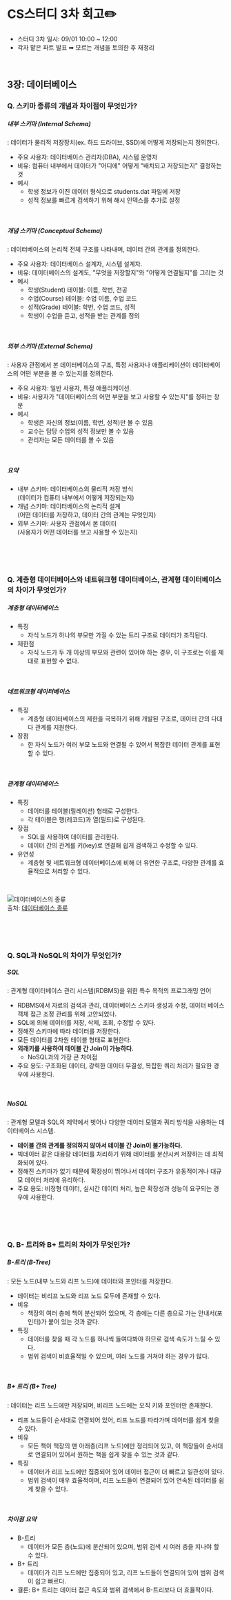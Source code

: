 # CS스터디 3차 회고✏️
- 스터디 3차 일시: 09/01 10:00 ~ 12:00
- 각자 맡은 파트 발표 ➡︎ 모르는 개념을 토의한 후 재정리

<br/>

## 3장: 데이터베이스

### Q. 스키마 종류의 개념과 차이점이 무엇인가?
##### 내부 스키마 (Internal Schema)
: 데이터가 물리적 저장장치(ex. 하드 드라이브, SSD)에 어떻게 저장되는지 정의한다.
- 주요 사용자: 데이터베이스 관리자(DBA), 시스템 운영자
- 비유: 컴퓨터 내부에서 데이터가 "어디에" 어떻게 "배치되고 저장되는지" 결정하는 것
- 예시
  - 학생 정보가 이진 데이터 형식으로 students.dat 파일에 저장
  - 성적 정보를 빠르게 검색하기 위해 해시 인덱스를 추가로 설정

<br/>

##### 개념 스키마 (Conceptual Schema)
: 데이터베이스의 논리적 전체 구조를 나타내며, 데이터 간의 관계를 정의한다.
- 주요 사용자: 데이터베이스 설계자, 시스템 설계자.
- 비유: 데이터베이스의 설계도, "무엇을 저장할지"와 "어떻게 연결될지"를 그리는 것
- 예시
  - 학생(Student) 테이블: 이름, 학번, 전공
  - 수업(Course) 테이블: 수업 이름, 수업 코드
  - 성적(Grade) 테이블: 학번, 수업 코드, 성적
  - 학생이 수업을 듣고, 성적을 받는 관계를 정의

<br/>

##### 외부 스키마 (External Schema)
: 사용자 관점에서 본 데이터베이스의 구조, 특정 사용자나 애플리케이션이 데이터베이스의 어떤 부분을 볼 수 있는지를 정의한다.
- 주요 사용자: 일반 사용자, 특정 애플리케이션.
- 비유: 사용자가 "데이터베이스의 어떤 부분을 보고 사용할 수 있는지"를 정하는 창문
- 예시
  - 학생은 자신의 정보(이름, 학번, 성적)만 볼 수 있음
  - 교수는 담당 수업의 성적 정보만 볼 수 있음
  - 관리자는 모든 데이터를 볼 수 있음

<br/>

##### 요약
- 내부 스키마: 데이터베이스의 물리적 저장 방식 <br/>
(데이터가 컴퓨터 내부에서 어떻게 저장되는지)
- 개념 스키마: 데이터베이스의 논리적 설계 <br/>
(어떤 데이터를 저장하고, 데이터 간의 관계는 무엇인지)
- 외부 스키마: 사용자 관점에서 본 데이터 <br/>
(사용자가 어떤 데이터를 보고 사용할 수 있는지)


<br/><br/>
<br/>

### Q. 계층형 데이터베이스와 네트워크형 데이터베이스, 관계형 데이터베이스의 차이가 무엇인가?

##### 계층형 데이터베이스
- 특징
  - 자식 노드가 하나의 부모만 가질 수 있는 트리 구조로 데이터가 조직된다.
- 제한점
  - 자식 노드가 두 개 이상의 부모와 관련이 있어야 하는 경우, 이 구조로는 이를 제대로 표현할 수 없다.

<br/>

##### 네트워크형 데이터베이스
- 특징
  - 계층형 데이터베이스의 제한을 극복하기 위해 개발된 구조로, 데이터 간의 다대다 관계를 지원한다.
- 장점 
  - 한 자식 노드가 여러 부모 노드와 연결될 수 있어서 복잡한 데이터 관계를 표현할 수 있다.

<br/>

##### 관계형 데이터베이스
- 특징
  - 데이터를 테이블(릴레이션) 형태로 구성한다.
  - 각 테이블은 행(레코드)과 열(필드)로 구성된다.
- 장점 
  - SQL을 사용하여 데이터를 관리한다.
  - 데이터 간의 관계를 키(key)로 연결해 쉽게 검색하고 수정할 수 있다.
- 유연성 
  - 계층형 및 네트워크형 데이터베이스에 비해 더 유연한 구조로, 다양한 관계를 효율적으로 처리할 수 있다.

<br/>

![데이터베이스의 종류](https://images2.imgbox.com/38/8a/QzcHAbqb_o.png) <br/>
출처: [데이터베이스 종류](https://letsnotgiveup-programming.tistory.com/10)

<br/><br/>
<br/>

### Q. SQL과 NoSQL의 차이가 무엇인가?

##### SQL
: 관계형 데이터베이스 관리 시스템(RDBMS)을 위한 특수 목적의 프로그래밍 언어
- RDBMS에서 자료의 검색과 관리, 데이터베이스 스키마 생성과 수정, 데이터 베이스 객체 접근 조정 관리를 위해 고안되었다.
- SQL에 의해 데이터를 저장, 삭제, 조회, 수정할 수 있다.
- 정해진 스키마에 따라 데이터를 저장한다.
- 모든 데이터를 2차원 테이블 형태로 표현한다.
- **외래키를 사용하여 테이블 간 Join이 가능하다.**
  - NoSQL과의 가장 큰 차이점
- 주요 용도: 구조화된 데이터, 강력한 데이터 무결성, 복잡한 쿼리 처리가 필요한 경우에 사용한다.

<br/>

##### NoSQL
: 관계형 모델과 SQL의 제약에서 벗어나 다양한 데이터 모델과 쿼리 방식을 사용하는 데이터베이스 시스템.
- **테이블 간의 관계를 정의하지 않아서 테이블 간 Join이 불가능하다.**
- 빅데이터 같은 대용량 데이터를 처리하기 위해 데이터를 분산시켜 저장하는 데 최적화되어 있다.
- 정해진 스키마가 없기 때문에 확장성이 뛰어나서 데이터 구조가 유동적이거나 대규모 데이터 처리에 유리하다.
- 주요 용도: 비정형 데이터, 실시간 데이터 처리, 높은 확장성과 성능이 요구되는 경우에 사용한다.

<br/><br/>
<br/>

### Q. B- 트리와 B+ 트리의 차이가 무엇인가?

##### B-트리 (B-Tree)
: 모든 노드(내부 노드와 리프 노드)에 데이터와 포인터를 저장한다.
- 데이터는 비리프 노드와 리프 노드 모두에 존재할 수 있다.
- 비유
  - 책장의 여러 층에 책이 분산되어 있으며, 각 층에는 다른 층으로 가는 안내서(포인터)가 붙어 있는 것과 같다.
- 특징
  - 데이터를 찾을 때 각 노드를 하나씩 들여다봐야 하므로 검색 속도가 느릴 수 있다.
  - 범위 검색이 비효율적일 수 있으며, 여러 노드를 거쳐야 하는 경우가 많다.

<br/>

##### B+ 트리 (B+ Tree)
: 데이터는 리프 노드에만 저장되며, 비리프 노드에는 오직 키와 포인터만 존재한다.
- 리프 노드들이 순서대로 연결되어 있어, 리프 노드를 따라가며 데이터를 쉽게 찾을 수 있다.
- 비유
  - 모든 책이 책장의 맨 아래층(리프 노드)에만 정리되어 있고, 이 책장들이 순서대로 연결되어 있어서 원하는 책을 쉽게 찾을 수 있는 것과 같다.
- 특징
  - 데이터가 리프 노드에만 집중되어 있어 데이터 접근이 더 빠르고 일관성이 있다.
  - 범위 검색이 매우 효율적이며, 리프 노드들이 연결되어 있어 연속된 데이터를 쉽게 찾을 수 있다.

<br/>

##### 차이점 요약
- B-트리
  - 데이터가 모든 층(노드)에 분산되어 있으며, 범위 검색 시 여러 층을 지나야 할 수 있다.
- B+ 트리
  - 데이터가 리프 노드에만 집중되어 있고, 리프 노드들이 연결되어 있어 범위 검색이 쉽고 빠르다.
- 결론: B+ 트리는 데이터 접근 속도와 범위 검색에서 B-트리보다 더 효율적이다.


<br/><br/>

